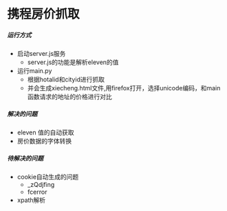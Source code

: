 # 携程房价抓取

##### 运行方式
* 启动server.js服务
    * server.js的功能是解析eleven的值
* 运行main.py
    * 根据hotalid和cityid进行抓取
    * 并会生成xiecheng.html文件,用firefox打开，选择unicode编码，和main函数请求的地址的价格进行对比



##### 解决的问题
* eleven 值的自动获取
* 房价数据的字体转换

##### 待解决的问题
* cookie自动生成的问题
    * _zQdjfing
    * fcerror
* xpath解析   